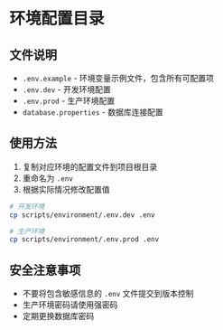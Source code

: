 # 环境配置目录

## 文件说明

- `.env.example` - 环境变量示例文件，包含所有可配置项
- `.env.dev` - 开发环境配置
- `.env.prod` - 生产环境配置
- `database.properties` - 数据库连接配置

## 使用方法

1. 复制对应环境的配置文件到项目根目录
2. 重命名为 `.env`
3. 根据实际情况修改配置值

```bash
# 开发环境
cp scripts/environment/.env.dev .env

# 生产环境
cp scripts/environment/.env.prod .env
```

## 安全注意事项

- 不要将包含敏感信息的 `.env` 文件提交到版本控制
- 生产环境密码请使用强密码
- 定期更换数据库密码
